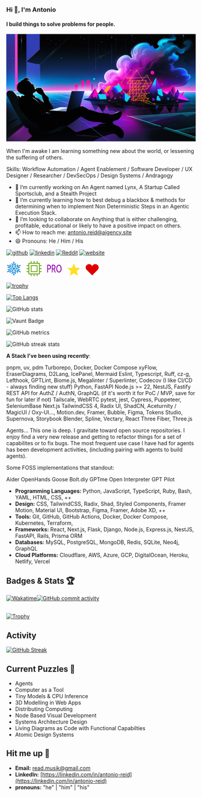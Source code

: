 ### Hi 👋, I'm Antonio
#### I build things to solve problems for people.
![Banner-Thoughts](Banner-Thoughts.jpg)

When I'm awake I am learning something new about the world, or lessening the suffering of others. 

Skills: Workflow Automation / Agent Enablement / Software Developer / UX Designer / Researcher  / DevSecOps  / Design Systems / Andragogy

- 🔭 I’m currently working on An Agent named Lynx, A Startup Called Sportsclub, and a Stealth Project 
- 🌱 I’m currently learning how to best debug a blackbox & methods for determining when to implement Non Deterministic Steps in an Agentic Execution Stack. 
- 👯 I’m looking to collaborate on Anything that is either challenging, profitable, educational or likely to have a positive impact on others. 
- 📫 How to reach me: antonio.reid@aigency.site 
- 😄 Pronouns: He / Him / His 


[<img src='https://cdn.jsdelivr.net/npm/simple-icons@3.0.1/icons/github.svg' alt='github' height='40'>](https://github.com/AReid987)  [<img src='https://cdn.jsdelivr.net/npm/simple-icons@3.0.1/icons/linkedin.svg' alt='linkedin' height='40'>](https://www.linkedin.com/in/antonio-reid/)  [<img src='https://cdn.jsdelivr.net/npm/simple-icons@3.0.1/icons/reddit.svg' alt='Reddit' height='40'>](https://www.reddit.com/user/AReid987)  [<img src='https://cdn.jsdelivr.net/npm/simple-icons@3.0.1/icons/icloud.svg' alt='website' height='40'>](https://aigency.site)  

<a href='https://archiveprogram.github.com/'><img src='https://raw.githubusercontent.com/acervenky/animated-github-badges/master/assets/acbadge.gif' width='40' height='40'></a> <a href='https://docs.github.com/en/developers'><img src='https://raw.githubusercontent.com/acervenky/animated-github-badges/master/assets/devbadge.gif' width='40' height='40'></a> <a href='https://github.com/pricing'><img src='https://raw.githubusercontent.com/acervenky/animated-github-badges/master/assets/pro.gif' width='40' height='40'></a> <a href='https://stars.github.com/'><img src='https://raw.githubusercontent.com/acervenky/animated-github-badges/master/assets/starbadge.gif' width='35' height='35'></a> <a href='https://docs.github.com/en/github/supporting-the-open-source-community-with-github-sponsors'><img src='https://raw.githubusercontent.com/acervenky/animated-github-badges/master/assets/sponsorbadge.gif' width='35' height='35'></a> 

[![trophy](https://github-profile-trophy.vercel.app/?username=AReid987)](https://github.com/ryo-ma/github-profile-trophy)

[![Top Langs](https://github-readme-stats.vercel.app/api/top-langs/?username=AReid987)](https://github.com/anuraghazra/github-readme-stats)

![GitHub stats](https://github-readme-stats.vercel.app/api?username=AReid987&show_icons=true&count_private=true)  

![Vaunt Badge](https://api.vaunt.dev/v1/github/entities/AReid987/contributions?format=svg&private=true)  

![GitHub metrics](https://metrics.lecoq.io/AReid987)  

![GitHub streak stats](https://streak-stats.demolab.com/?user=AReid987)  

**A Stack I've been using recently**:

pnpm, uv, pdm
Turborepo, Docker, Docker Compose
xyFlow, EraserDiagrams, D2Lang, IcePanel, Mermaid
Eslint, Typescript, Ruff, cz-g, Lefthook, GPTLint, Biome.js, Megalinter / Superlinter, Codecov (I like CI/CD - always finding new stuff)
Python, FastAPI
Node.js >= 22, NestJS, Fastify
REST API for AuthZ / AuthN, GraphQL (if it's worth it for PoC / MVP, save for fun for later if not)
Tailscale, WebRTC
pytest, jest, Cypress, Puppeteer, SeleniumBase
Next.js
TailwindCSS 4, Radix UI, ShadCN, Aceturnity / MagicUI / Oxy-UI..., Motion.dev, 
Framer, Bubble, Figma, 
Tokens Studio, Supernova, Storybook
Blender, Spline, Vectary, React Three Fiber, Three.js

Agents... This one is deep. I gravitate toward open source repositories. I enjoy find a very new release and getting to refactor things for a set of capabilites or to fix bugs. 
The most frequent use case I have had for agents has been development activities, (including pairing with agents to build agents). 

Some FOSS implementations that standout:

Aider
OpenHands
Goose
Bolt.diy
GPTme
Open Interpreter
GPT Pilot

- **Programming Languages:** Python, JavaScript, TypeScript, Ruby, Bash, YAML, HTML, CSS, ++
- **Design:** CSS, TailwindCSS, Radix, Shad, Styled Components, Framer Motion, Material UI, Bootstrap, Figma, Framer, Adobe XD, ++
- **Tools:** Git, GitHub, GitHub Actions, Docker, Docker Compose, Kubernetes, Terraform, 
- **Frameworks:** React, Next.js, Flask, Django, Node.js, Express.js, NestJS, FastAPI, Rails, Prisma ORM
- **Databases:** MySQL, PostgreSQL, MongoDB, Redis, SQLite, Neo4j, GraphQL
- **Cloud Platforms:** Cloudflare, AWS, Azure, GCP, DigitalOcean, Heroku, Netlify, Vercel

 </p>
</div>

## Badges & Stats 🏆

<div align="center" style="display: flex; flex-direction: row;">
 <div>
  <a href="https://wakatime.com/@018dd211-b1fc-4a37-9172-f06c7f1fa85d">
    <img src="https://wakatime.com/badge/user/018dd211-b1fc-4a37-9172-f06c7f1fa85d.svg" alt="Wakatime">
  </a>
  </div>
 <div>
  <a href="https://github.com/areid987/areid987">
   <img src="https://img.shields.io/github/commit-activity/y/areid987/areid987" alt="GitHub commit activity">
  </a>
 </div>
</div>
<br />

[![Trophy](https://github-profile-trophy.vercel.app/?username=areid987&theme=&column=9)](https://github.com/areid987)

</div>

## Activity

<a href="https://git.io/streak-stats"><img src="https://streak-stats.demolab.com?user=areid987&theme=transparent&border_radius=16&card_height=196&border=615FFF" alt="GitHub Streak" /></a>

## Current Puzzles 🤔

- Agents
- Computer as a Tool
- Tiny Models & CPU Inference
- 3D Modelling in Web Apps
- Distributing Computing
- Node Based Visual Development
- Systems Architecture Design
- Living Diagrams as Code with Functional Capabilties
- Atomic Design Systems

## Hit me up 📲

- **Email:** [read.musik@gmail.com](mailto:read.musik@gmail.com)
- **LinkedIn:** [https://linkedin.com/in/antonio-reid](https://linkedin.com/in/antonio-reid)
- **pronouns:** "he" | "him" | "his"

